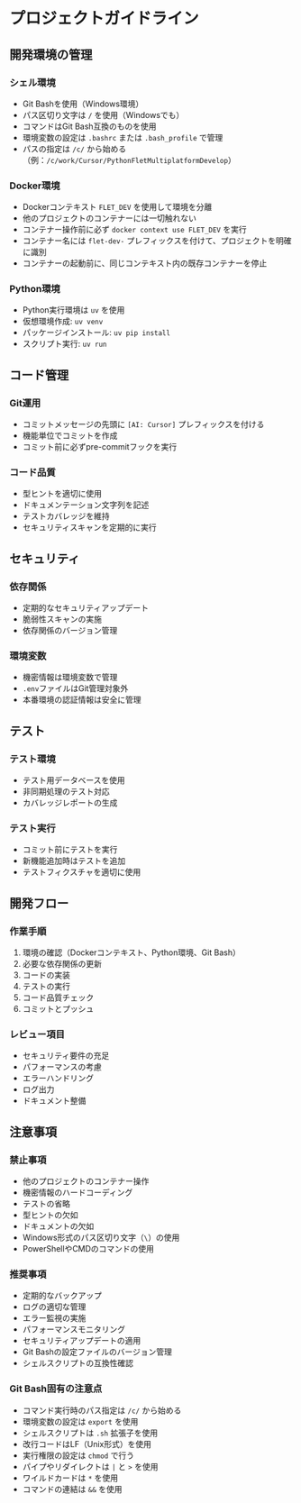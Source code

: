 # プロジェクトガイドライン

## 開発環境の管理

### シェル環境
- Git Bashを使用（Windows環境）
- パス区切り文字は `/` を使用（Windowsでも）
- コマンドはGit Bash互換のものを使用
- 環境変数の設定は `.bashrc` または `.bash_profile` で管理
- パスの指定は `/c/` から始める（例：`/c/work/Cursor/PythonFletMultiplatformDevelop`）

### Docker環境
- Dockerコンテキスト `FLET_DEV` を使用して環境を分離
- 他のプロジェクトのコンテナーには一切触れない
- コンテナー操作前に必ず `docker context use FLET_DEV` を実行
- コンテナー名には `flet-dev-` プレフィックスを付けて、プロジェクトを明確に識別
- コンテナーの起動前に、同じコンテキスト内の既存コンテナーを停止

### Python環境
- Python実行環境は `uv` を使用
- 仮想環境作成: `uv venv`
- パッケージインストール: `uv pip install`
- スクリプト実行: `uv run`

## コード管理

### Git運用
- コミットメッセージの先頭に `[AI: Cursor]` プレフィックスを付ける
- 機能単位でコミットを作成
- コミット前に必ずpre-commitフックを実行

### コード品質
- 型ヒントを適切に使用
- ドキュメンテーション文字列を記述
- テストカバレッジを維持
- セキュリティスキャンを定期的に実行

## セキュリティ

### 依存関係
- 定期的なセキュリティアップデート
- 脆弱性スキャンの実施
- 依存関係のバージョン管理

### 環境変数
- 機密情報は環境変数で管理
- `.env`ファイルはGit管理対象外
- 本番環境の認証情報は安全に管理

## テスト

### テスト環境
- テスト用データベースを使用
- 非同期処理のテスト対応
- カバレッジレポートの生成

### テスト実行
- コミット前にテストを実行
- 新機能追加時はテストを追加
- テストフィクスチャを適切に使用

## 開発フロー

### 作業手順
1. 環境の確認（Dockerコンテキスト、Python環境、Git Bash）
2. 必要な依存関係の更新
3. コードの実装
4. テストの実行
5. コード品質チェック
6. コミットとプッシュ

### レビュー項目
- セキュリティ要件の充足
- パフォーマンスの考慮
- エラーハンドリング
- ログ出力
- ドキュメント整備

## 注意事項

### 禁止事項
- 他のプロジェクトのコンテナー操作
- 機密情報のハードコーディング
- テストの省略
- 型ヒントの欠如
- ドキュメントの欠如
- Windows形式のパス区切り文字（`\`）の使用
- PowerShellやCMDのコマンドの使用

### 推奨事項
- 定期的なバックアップ
- ログの適切な管理
- エラー監視の実施
- パフォーマンスモニタリング
- セキュリティアップデートの適用
- Git Bashの設定ファイルのバージョン管理
- シェルスクリプトの互換性確認

### Git Bash固有の注意点
- コマンド実行時のパス指定は `/c/` から始める
- 環境変数の設定は `export` を使用
- シェルスクリプトは `.sh` 拡張子を使用
- 改行コードはLF（Unix形式）を使用
- 実行権限の設定は `chmod` で行う
- パイプやリダイレクトは `|` と `>` を使用
- ワイルドカードは `*` を使用
- コマンドの連結は `&&` を使用 